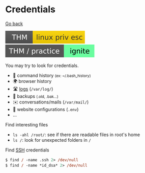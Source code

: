 # Credentials

[Go back](../index.md#linux-privilege-escalation-)

[![linuxprivesc](../../../_badges/thm/linuxprivesc.svg)](https://tryhackme.com/room/linuxprivesc)
[![ignite](../../../_badges/thm-p/ignite.svg)](https://tryhackme.com/room/ignite)

<div class="row row-cols-md-2"><div>

You may try to look for credentials.

* 🔐 command history <small>(ex: ~/.bash_history)</small>
* 🌍 browser history
* 🛣️ [logs](/cybersecurity/blue-team/topics/logs.md) (`/var/log/`)
* 🐚 backups <small>(.old, .bak...)</small>
* ✉️ conversations/mails (`/var/mail/`)
* 🌳 website configurations (`.env`)
* ...
</div><div>

Find interesting files

* `ls -ahl /root/`: see if there are readable files in root's home
* `ls /`: look for unexpected folders in `/`

Find [SSH](/operating-systems/networking/protocols/ssh.md) credentials

```ps
$ find / -name .ssh 2> /dev/null
$ find / -name *id_dsa* 2> /dev/null
```
</div></div>